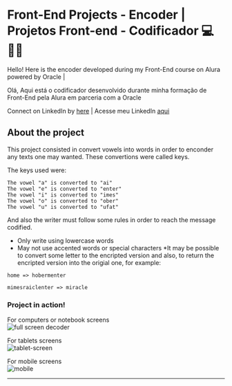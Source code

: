 # Front-End Projects - Encoder | Projetos Front-end - Codificador 💻👨‍💻
Hello! Here is the encoder developed during my Front-End course on Alura powered by Oracle | 

Olá, Aqui está o codificador desenvolvido durante minha formação de Front-End pela Alura em parceria com a Oracle

Connect on LinkedIn by [here](https://www.linkedin.com/in/rodrigo-costa-santos/) | Acesse meu LinkedIn [aqui](https://www.linkedin.com/in/rodrigo-costa-santos/)

## About the project 

<p justify-content: center>This project consisted in convert vowels into words in order to enconder any texts one may wanted. These convertions were called keys.

The keys used were:

```The vowel "a" is converted to "ai"```<br>
```The vowel "e" is converted to "enter"```<br>
```The vowel "i" is converted to "imes"```<br>
```The vowel "o" is converted to "ober"```<br>
```The vowel "u" is converted to "ufat"```

And also the writer must follow some rules in order to reach the message codified.<br>
* Only write using lowercase words
* May not use accented words or special characters
*It may be possible to convert some letter to the encripted version and also, to return the encripted version into the origial one, for example:

```home => hobermenter```

```mimesraiclenter => miracle```

</p>

### Project in action!

For computers or notebook screens<br>
![full screen decoder](https://user-images.githubusercontent.com/107283450/214355934-d01e31ba-e70d-4211-b0cd-147d82f2cadb.png)

For tablets screens<br>
![tablet-screen](https://user-images.githubusercontent.com/107283450/214357537-b809a031-b5df-47f1-8137-6a480cd90d59.png)

For mobile screens<br>
![mobile](https://user-images.githubusercontent.com/107283450/214357618-dfd3e016-ee12-4054-8268-b882033abf3c.png)

---
